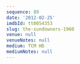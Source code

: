 ```yaml
---
sequence: 89
date: '2012-02-25'
imdbId: tt0054353
slug: the-sundowners-1960
venue: null
venueNotes: null
medium: TCM HD
mediumNotes: null
---
```


